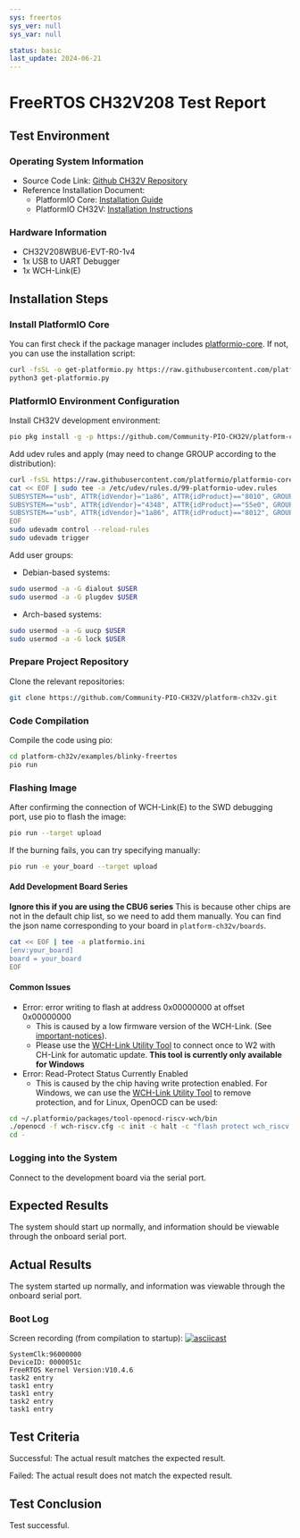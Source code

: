 ```yaml
---
sys: freertos
sys_ver: null
sys_var: null

status: basic
last_update: 2024-06-21
---
```


# FreeRTOS CH32V208 Test Report

## Test Environment

### Operating System Information

- Source Code Link: [Github CH32V Repository](https://github.com/Community-PIO-CH32V/ch32-pio-projects)
- Reference Installation Document:
    - PlatformIO Core: [Installation Guide](https://docs.platformio.org/en/latest/core/installation/index.html)
    - PlatformIO CH32V: [Installation Instructions](https://pio-ch32v.readthedocs.io/en/latest/installation.html)

### Hardware Information

- CH32V208WBU6-EVT-R0-1v4
- 1x USB to UART Debugger
- 1x WCH-Link(E)

## Installation Steps

### Install PlatformIO Core

You can first check if the package manager includes [platformio-core](https://archlinux.org/packages/?name=platformio-core). If not, you can use the installation script:

```bash
curl -fsSL -o get-platformio.py https://raw.githubusercontent.com/platformio/platformio-core-installer/master/get-platformio.py
python3 get-platformio.py
```

### PlatformIO Environment Configuration

Install CH32V development environment:
```bash
pio pkg install -g -p https://github.com/Community-PIO-CH32V/platform-ch32v.git
```

Add udev rules and apply (may need to change GROUP according to the distribution):
```bash
curl -fsSL https://raw.githubusercontent.com/platformio/platformio-core/develop/platformio/assets/system/99-platformio-udev.rules | sudo tee /etc/udev/rules.d/99-platformio-udev.rules
cat << EOF | sudo tee -a /etc/udev/rules.d/99-platformio-udev.rules
SUBSYSTEM=="usb", ATTR{idVendor}="1a86", ATTR{idProduct}=="8010", GROUP="plugdev"
SUBSYSTEM=="usb", ATTR{idVendor}="4348", ATTR{idProduct}=="55e0", GROUP="plugdev"
SUBSYSTEM=="usb", ATTR{idVendor}="1a86", ATTR{idProduct}=="8012", GROUP="plugdev"
EOF
sudo udevadm control --reload-rules
sudo udevadm trigger
```

Add user groups:
- Debian-based systems:
```bash
sudo usermod -a -G dialout $USER
sudo usermod -a -G plugdev $USER
```
- Arch-based systems:
```bash
sudo usermod -a -G uucp $USER
sudo usermod -a -G lock $USER
```

### Prepare Project Repository

Clone the relevant repositories:
```bash
git clone https://github.com/Community-PIO-CH32V/platform-ch32v.git
```

### Code Compilation

Compile the code using pio:
```bash
cd platform-ch32v/examples/blinky-freertos
pio run
```

### Flashing Image

After confirming the connection of WCH-Link(E) to the SWD debugging port, use pio to flash the image:
```bash
pio run --target upload
```

If the burning fails, you can try specifying manually:
```bash
pio run -e your_board --target upload
```

#### Add Development Board Series

**Ignore this if you are using the CBU6 series**
This is because other chips are not in the default chip list, so we need to add them manually.
You can find the json name corresponding to your board in `platform-ch32v/boards`.
```bash
cat << EOF | tee -a platformio.ini
[env:your_board]
board = your_board
EOF
```

#### Common Issues

- Error: error writing to flash at address 0x00000000 at offset 0x00000000
    - This is caused by a low firmware version of the WCH-Link. (See [important-notices](https://github.com/Community-PIO-CH32V/platform-ch32v?tab=readme-ov-file#important-notices)).
    - Please use the [WCH-Link Utility Tool](https://www.wch.cn/downloads/WCH-LinkUtility_ZIP.html) to connect once to W2 with CH-Link for automatic update. **This tool is currently only available for Windows**
- Error: Read-Protect Status Currently Enabled
    - This is caused by the chip having write protection enabled. For Windows, we can use the [WCH-Link Utility Tool](https://www.wch.cn/downloads/WCH-LinkUtility_ZIP.html) to remove protection, and for Linux, OpenOCD can be used:
```bash
cd ~/.platformio/packages/tool-openocd-riscv-wch/bin
./openocd -f wch-riscv.cfg -c init -c halt -c "flash protect wch_riscv 0 last  off " -c exit
cd -
```

### Logging into the System

Connect to the development board via the serial port.

## Expected Results

The system should start up normally, and information should be viewable through the onboard serial port.

## Actual Results

The system started up normally, and information was viewable through the onboard serial port.

### Boot Log

Screen recording (from compilation to startup):
[![asciicast](https://asciinema.org/a/9TLcntvak6nDphk5ikbeNySkz.svg)](https://asciinema.org/a/9TLcntvak6nDphk5ikbeNySkz)

```log
SystemClk:96000000
DeviceID: 0000051c
FreeRTOS Kernel Version:V10.4.6
task2 entry
task1 entry
task1 entry
task2 entry
task1 entry

```

## Test Criteria

Successful: The actual result matches the expected result.

Failed: The actual result does not match the expected result.

## Test Conclusion

Test successful.
